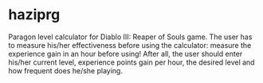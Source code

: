 haziprg
=======
Paragon level calculator for Diablo III: Reaper of Souls game.
The user has to measure his/her effectiveness before using the calculator:
measure the experience gain in an hour before using!
After all, the user should enter his/her current level,
experience points gain per hour, the desired level and how frequent does he/she playing.
